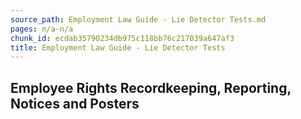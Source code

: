 ```yaml
---
source_path: Employment Law Guide - Lie Detector Tests.md
pages: n/a-n/a
chunk_id: ecdab35790234db975c118bb76c217039a647af3
title: Employment Law Guide - Lie Detector Tests
---
```

## Employee Rights Recordkeeping, Reporting, Notices and Posters
